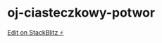 # oj-ciasteczkowy-potwor

[Edit on StackBlitz ⚡️](https://stackblitz.com/edit/oj-ciasteczkowy-potwor)